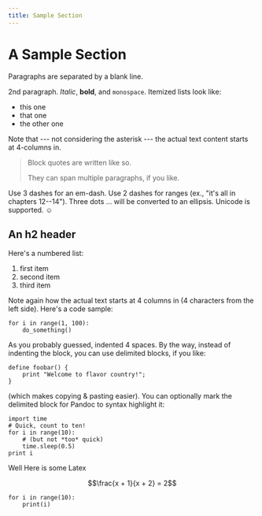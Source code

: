 ```yaml
---
title: Sample Section
---
```


A Sample Section
============

Paragraphs are separated by a blank line.

2nd paragraph. *Italic*, **bold**, and `monospace`. 
Itemized lists look like:

  * this one
  * that one
  * the other one

Note that --- not considering the asterisk --- the actual text
content starts at 4-columns in.

> Block quotes are
> written like so.
>
> They can span multiple paragraphs,
> if you like.

Use 3 dashes for an em-dash. Use 2 dashes for ranges (ex., "it's all
in chapters 12--14"). Three dots ... will be converted to an ellipsis.
Unicode is supported. ☺



An h2 header
------------

Here's a numbered list:

 1. first item
 2. second item
 3. third item

Note again how the actual text starts at 4 columns in (4 characters
from the left side). Here's a code sample:

    for i in range(1, 100):
        do_something()

As you probably guessed, indented 4 spaces. By the way, instead of
indenting the block, you can use delimited blocks, if you like:

    define foobar() {
        print "Welcome to flavor country!";
    }

(which makes copying & pasting easier). You can optionally mark the
delimited block for Pandoc to syntax highlight it:

    import time
    # Quick, count to ten!
    for i in range(10):
        # (but not *too* quick)
        time.sleep(0.5)
    print i

Well Here is some Latex

$$\frac{x + 1}{x + 2} = 2$$

    for i in range(10):
        print(i)
